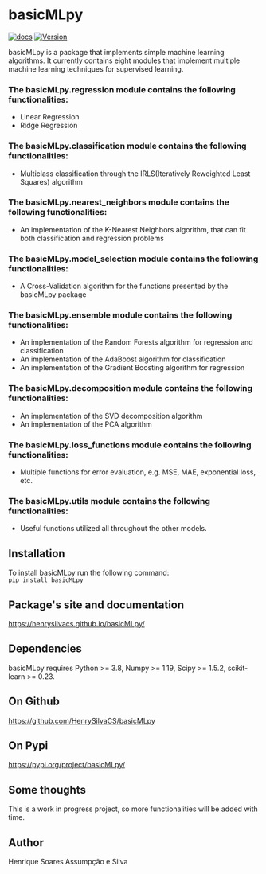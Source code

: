 # basicMLpy <br />
[![docs](https://img.shields.io/badge/docs-online-brightgreen)](https://henrysilvacs.github.io/basicMLpy/)
[![Version](https://img.shields.io/badge/version-1.0.7-blue.svg)](https://pypi.org/project/basicMLpy/)

basicMLpy is a package that implements simple machine learning algorithms. It currently contains eight modules that implement multiple machine learning techniques for supervised learning.<br />
### The basicMLpy.regression module contains the following functionalities:
* Linear Regression 
* Ridge Regression 
### The basicMLpy.classification module contains the following functionalities:
* Multiclass classification through the IRLS(Iteratively Reweighted Least Squares) algorithm
### The basicMLpy.nearest_neighbors module contains the following functionalities:
* An implementation of the K-Nearest Neighbors algorithm, that can fit both classification and regression problems
### The basicMLpy.model_selection module contains the following functionalities:
* A Cross-Validation algorithm for the functions presented by the basicMLpy package
### The basicMLpy.ensemble module contains the following functionalities:
* An implementation of the Random Forests algorithm for regression and classification
* An implementation of the AdaBoost algorithm for classification
* An implementation of the Gradient Boosting algorithm for regression
### The basicMLpy.decomposition module contains the following functionalities:
* An implementation of the SVD decomposition algorithm
* An implementation of the PCA algorithm
### The basicMLpy.loss_functions module contains the following functionalities:
* Multiple functions for error evaluation, e.g. MSE, MAE, exponential loss, etc.
### The basicMLpy.utils module contains the following functionalities:
* Useful functions utilized all throughout the other models.
## Installation <br />
To install basicMLpy run the following command: <br />
`pip install basicMLpy` <br />
## Package's site and documentation <br />
https://henrysilvacs.github.io/basicMLpy/
## Dependencies <br />
basicMLpy requires Python >= 3.8, Numpy >= 1.19, Scipy >= 1.5.2, scikit-learn >= 0.23. <br />
## On Github <br />
https://github.com/HenrySilvaCS/basicMLpy
## On Pypi <br />
https://pypi.org/project/basicMLpy/
## Some thoughts <br />
This is a work in progress project, so more functionalities will be added with time.
## Author <br />
Henrique Soares Assumpção e Silva
